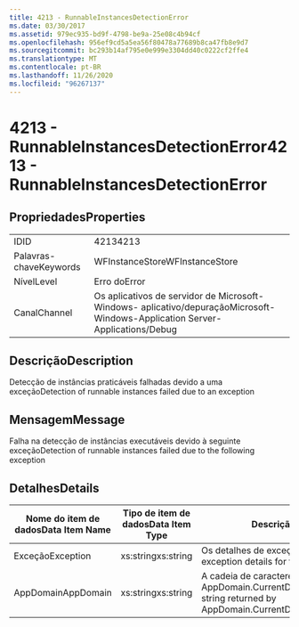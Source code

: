 ```yaml
---
title: 4213 - RunnableInstancesDetectionError
ms.date: 03/30/2017
ms.assetid: 979ec935-bd9f-4798-be9a-25e08c4b94cf
ms.openlocfilehash: 956ef9cd5a5ea56f80478a77689b8ca47fb8e9d7
ms.sourcegitcommit: bc293b14af795e0e999e3304dd40c0222cf2ffe4
ms.translationtype: MT
ms.contentlocale: pt-BR
ms.lasthandoff: 11/26/2020
ms.locfileid: "96267137"
---
```

# <a name="4213---runnableinstancesdetectionerror"></a><span data-ttu-id="8eb76-102">4213 - RunnableInstancesDetectionError</span><span class="sxs-lookup"><span data-stu-id="8eb76-102">4213 - RunnableInstancesDetectionError</span></span>

## <a name="properties"></a><span data-ttu-id="8eb76-103">Propriedades</span><span class="sxs-lookup"><span data-stu-id="8eb76-103">Properties</span></span>  
  
|||  
|-|-|  
|<span data-ttu-id="8eb76-104">ID</span><span class="sxs-lookup"><span data-stu-id="8eb76-104">ID</span></span>|<span data-ttu-id="8eb76-105">4213</span><span class="sxs-lookup"><span data-stu-id="8eb76-105">4213</span></span>|  
|<span data-ttu-id="8eb76-106">Palavras-chave</span><span class="sxs-lookup"><span data-stu-id="8eb76-106">Keywords</span></span>|<span data-ttu-id="8eb76-107">WFInstanceStore</span><span class="sxs-lookup"><span data-stu-id="8eb76-107">WFInstanceStore</span></span>|  
|<span data-ttu-id="8eb76-108">Nível</span><span class="sxs-lookup"><span data-stu-id="8eb76-108">Level</span></span>|<span data-ttu-id="8eb76-109">Erro do</span><span class="sxs-lookup"><span data-stu-id="8eb76-109">Error</span></span>|  
|<span data-ttu-id="8eb76-110">Canal</span><span class="sxs-lookup"><span data-stu-id="8eb76-110">Channel</span></span>|<span data-ttu-id="8eb76-111">Os aplicativos de servidor de Microsoft-Windows- aplicativo/depuração</span><span class="sxs-lookup"><span data-stu-id="8eb76-111">Microsoft-Windows-Application Server-Applications/Debug</span></span>|  
  
## <a name="description"></a><span data-ttu-id="8eb76-112">Descrição</span><span class="sxs-lookup"><span data-stu-id="8eb76-112">Description</span></span>  

 <span data-ttu-id="8eb76-113">Detecção de instâncias praticáveis falhadas devido a uma exceção</span><span class="sxs-lookup"><span data-stu-id="8eb76-113">Detection of runnable instances failed due to an exception</span></span>  
  
## <a name="message"></a><span data-ttu-id="8eb76-114">Mensagem</span><span class="sxs-lookup"><span data-stu-id="8eb76-114">Message</span></span>  

 <span data-ttu-id="8eb76-115">Falha na detecção de instâncias executáveis devido à seguinte exceção</span><span class="sxs-lookup"><span data-stu-id="8eb76-115">Detection of runnable instances failed due to the following exception</span></span>  
  
## <a name="details"></a><span data-ttu-id="8eb76-116">Detalhes</span><span class="sxs-lookup"><span data-stu-id="8eb76-116">Details</span></span>  
  
|<span data-ttu-id="8eb76-117">Nome do item de dados</span><span class="sxs-lookup"><span data-stu-id="8eb76-117">Data Item Name</span></span>|<span data-ttu-id="8eb76-118">Tipo de item de dados</span><span class="sxs-lookup"><span data-stu-id="8eb76-118">Data Item Type</span></span>|<span data-ttu-id="8eb76-119">Descrição</span><span class="sxs-lookup"><span data-stu-id="8eb76-119">Description</span></span>|  
|--------------------|--------------------|-----------------|  
|<span data-ttu-id="8eb76-120">Exceção</span><span class="sxs-lookup"><span data-stu-id="8eb76-120">Exception</span></span>|<span data-ttu-id="8eb76-121">xs:string</span><span class="sxs-lookup"><span data-stu-id="8eb76-121">xs:string</span></span>|<span data-ttu-id="8eb76-122">Os detalhes de exceção para a exceção</span><span class="sxs-lookup"><span data-stu-id="8eb76-122">The exception details for the exception</span></span>|  
|<span data-ttu-id="8eb76-123">AppDomain</span><span class="sxs-lookup"><span data-stu-id="8eb76-123">AppDomain</span></span>|<span data-ttu-id="8eb76-124">xs:string</span><span class="sxs-lookup"><span data-stu-id="8eb76-124">xs:string</span></span>|<span data-ttu-id="8eb76-125">A cadeia de caracteres retornada por AppDomain.CurrentDomain.FriendlyName.</span><span class="sxs-lookup"><span data-stu-id="8eb76-125">The string returned by AppDomain.CurrentDomain.FriendlyName.</span></span>|
